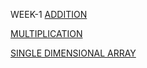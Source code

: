 WEEK-1 
[ADDITION](https://github.com/Borigam-sakshitha/2203A51596_DAA_Batch-02/blob/main/WEEK-1%20ADDITION.c)

[MULTIPLICATION](https://github.com/Borigam-sakshitha/2203A51596_DAA_Batch-02/blob/main/WEEK-1%20MULTIPLICATION.c)

[SINGLE DIMENSIONAL ARRAY](https://github.com/Borigam-sakshitha/2203A51596_DAA_Batch-02/blob/main/WEEK-1%20SINGLE%20DIMENSIONAL%20ARRAY.c)

